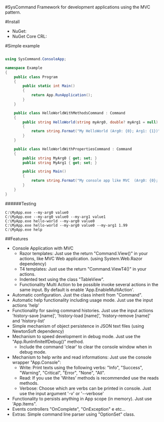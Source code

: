 #SysCommand
Framework for development applications using the MVC pattern.

#Install

* NuGet: 
* NuGet Core CRL: 

#Simple example

```csharp

using SysCommand.ConsoleApp;

namespace Example
{
    public class Program
    {
        public static int Main()
        {
            return App.RunApplication();
        }
    }

    public class HelloWorldWithMethodsCommand : Command
    {
        public string HelloWorld(string myArg0, double? myArg1 = null)
        {
            return string.Format("My HelloWorld (Arg0: {0}; Arg1: {1})", myArg0, myArg1);
        }
    }

    public class HelloWorldWithPropertiesCommand : Command
    {
        public string MyArg0 { get; set; }
        public string MyArg1 { get; set; }

        public string Main()
        {
            return string.Format("My console app like MVC  (Arg0: {0}; Arg1: {1})", MyArg0, MyArg1);
        }
    }
}

```

######Testing

```
C:\MyApp.exe --my-arg0 value0
C:\MyApp.exe --my-arg0 value0 --my-arg1 value1
C:\MyApp.exe hello-world --my-arg0 value0
C:\MyApp.exe hello-world --my-arg0 value0 --my-arg1 1.99
C:\MyApp.exe help
```

##Features

  * Console Application with MVC
    * Razor templates: Just use the return "Command.View()" in your actions, like MVC Web application. (using System.Web.Razor dependency)
    * T4 templates: Just use the return "Command.ViewT4()" in your actions.
    * Indented text using the class "TableView".
    * Functionality Multi Action to be possible invoke several actions in the same input. By default is enable 'App.EnableMultiAction'.
  * Automatic configuration. Just the class inherit from "Command".
  * Automatic help functionality including usage mode. Just use the input actions 'help'
  * Functionality for saving command histories. Just use the input actions 'history-save [name]', 'history-load [name]', 'history-remove [name]' and 'history-list'
  * Simple mechanism of object persistence in JSON text files (using NewtonSoft dependency)
  * Mechanism to speed development in debug mode. Just use the "App.RunInfiniteIfDebug()" method.
    * Include the command 'clear' to clear the console window when in debug mode.
  * Mechanism to help write and read informations: Just use the console wrapper "App.Console":
    * Write: Print texts using the following verbs: "Info", "Success", "Warning", "Critical", "Error", "None", "All".
    * Read: If you use the 'Writes' methods is recommended use the reads methods.
    * Verbose: Choose which are verbs can be printed in console. Just use the input argument '-v' or '--verbose'
  * Functionality to persists anything in App scope (in memory). Just use 'App.Items".
  * Events controllers "OnComplete", "OnException" e etc...
  * Extras: Simple command line parser using "OptionSet" class.